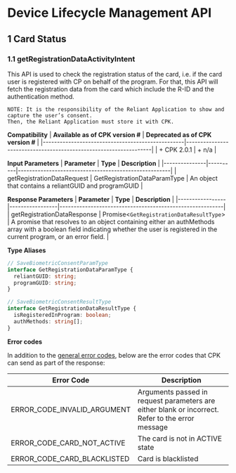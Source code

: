 # Device Lifecycle Management API

## 1 Card Status

### 1.1 getRegistrationDataActivityIntent

This API is used to check the registration status of the card, i.e. if the card user is registered with CP on behalf of the program. For that, this API will fetch the registration data from the card which include the R-ID and the authentication method.

```
NOTE: It is the responsibility of the Reliant Application to show and capture the user’s consent.
Then, the Reliant Application must store it with CPK.
```

**Compatibility**
| **Available as of CPK version #** | **Deprecated as of CPK version #** |
|--------------------------------------------------|------------------------------------------------------------------|
| + CPK 2.0.1 | + n/a |

**Input Parameters**
| **Parameter** | **Type** | **Description** |
|---------------|----------|------------------------------------------------------|
| getRegistrationDataRequest | GetRegistrationDataParamType | An object that contains a reliantGUID and programGUID |

**Response Parameters**
| **Parameter** | **Type** | **Description** |
|-----------------|-----------------|----------------------------------------------------------|
| getRegistrationDataResponse | Promise<`GetRegistrationDataResultType`> | A promise that resolves to an object containing either an authMethods array with a boolean field indicating whether the user is registered in the current program, or an error field. |

**Type Aliases**

```ts
// SaveBiometricConsentParamType
interface GetRegistrationDataParamType {
  reliantGUID: string;
  programGUID: string;
}

// SaveBiometricConsentResultType
interface GetRegistrationDataResultType {
  isRegisteredInProgram: boolean;
  authMethods: string[];
}
```

**Error codes**

In addition to the [general error codes](https://developer.mastercard.com/cp-kernel-integration-api/documentation/reference-pages/code-and-formats/), below are the error codes that CPK can send as part of the response:

| **Error Code**                                | **Description**                                         |
| --------------------------------------------- | ------------------------------------------------------- |
| ERROR_CODE_INVALID_ARGUMENT	                | Arguments passed in request parameters are either blank or incorrect. Refer to the error message            |
| ERROR_CODE_CARD_NOT_ACTIVE	                | The card is not in ACTIVE state |
| ERROR_CODE_CARD_BLACKLISTED	                | Card is blacklisted |